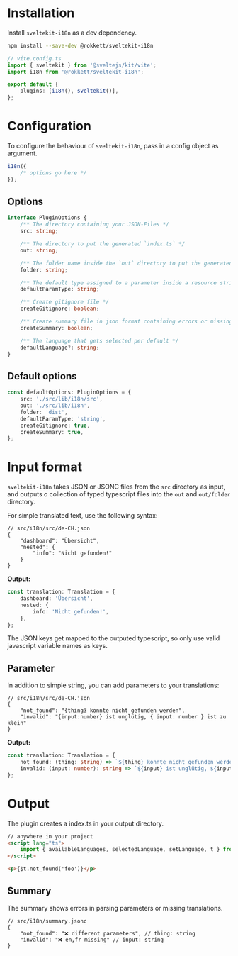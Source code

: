 # Installation

Install `sveltekit-i18n` as a dev dependency.

```sh
npm install --save-dev @rokkett/sveltekit-i18n
```

```ts
// vite.config.ts
import { sveltekit } from '@sveltejs/kit/vite';
import i18n from '@rokkett/sveltekit-i18n';

export default {
	plugins: [i18n(), sveltekit()],
};
```

# Configuration

To configure the behaviour of `sveltekit-i18n`, pass in a config object as argument.

```ts
i18n({
	/* options go here */
});
```

## Options

```ts
interface PluginOptions {
	/** The directory containing your JSON-Files */
	src: string;

	/** The directory to put the generated `index.ts` */
	out: string;

	/** The folder name inside the `out` directory to put the generated `<language>.ts` files */
	folder: string;

	/** The default type assigned to a parameter inside a resource string */
	defaultParamType: string;

	/** Create gitignore file */
	createGitignore: boolean;

	/** Create summary file in json format containing errors or missing translations */
	createSummary: boolean;

	/** The language that gets selected per default */
	defaultLanguage?: string;
}
```

## Default options

```ts
const defaultOptions: PluginOptions = {
	src: './src/lib/i18n/src',
	out: './src/lib/i18n',
	folder: 'dist',
	defaultParamType: 'string',
	createGitignore: true,
	createSummary: true,
};
```

# Input format

`sveltekit-i18n` takes JSON or JSONC files from the `src` directory as input,
and outputs o collection of typed typescript files into the `out` and `out/folder` directory.

For simple translated text, use the following syntax:

```jsonc
// src/i18n/src/de-CH.json
{
	"dashboard": "Übersicht",
	"nested": {
		"info": "Nicht gefunden!"
	}
}
```

**Output:**

```ts
const translation: Translation = {
	dashboard: 'Übersicht',
	nested: {
		info: 'Nicht gefunden!',
	},
};
```

The JSON keys get mapped to the outputed typescript, so only use valid javascript variable names as keys.

## Parameter

In addition to simple string, you can add parameters to your translations:

```jsonc
// src/i18n/src/de-CH.json
{
	"not_found": "{thing} konnte nicht gefunden werden",
	"invalid": "{input:number} ist unglütig, { input: number } ist zu klein"
}
```

**Output:**

```ts
const translation: Translation = {
	not_found: (thing: string) => `${thing} konnte nicht gefunden werden`,
	invalid: (input: number): string => `${input} ist unglütig, ${input} ist zu klein`,
};
```

# Output

The plugin creates a index.ts in your output directory.

```html
// anywhere in your project
<script lang="ts">
	import { availableLanguages, selectedLanguage, setLanguage, t } from '$lib/i18n';
</script>

<p>{$t.not_found('foo')}</p>
```

## Summary

The summary shows errors in parsing parameters or missing translations.

```jsonc
// src/i18n/summary.jsonc
{
	"not_found": "❌ different parameters", // thing: string
	"invalid": "❌ en,fr missing" // input: string
}
```
